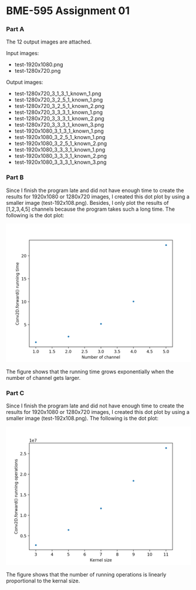 # BME-595 Assignment 01

### Part A

The 12 output images are attached.

Input images:
- test-1920x1080.png
- test-1280x720.png

Output images:
- test-1280x720_3_1_3_1_known_1.png
- test-1280x720_3_2_5_1_known_1.png
- test-1280x720_3_2_5_1_known_2.png
- test-1280x720_3_3_3_1_known_1.png
- test-1280x720_3_3_3_1_known_2.png
- test-1280x720_3_3_3_1_known_3.png
- test-1920x1080_3_1_3_1_known_1.png
- test-1920x1080_3_2_5_1_known_1.png
- test-1920x1080_3_2_5_1_known_2.png
- test-1920x1080_3_3_3_1_known_1.png
- test-1920x1080_3_3_3_1_known_2.png
- test-1920x1080_3_3_3_1_known_3.png

### Part B

Since I finish the program late and did not have enough time to create the results for 1920x1080 or 1280x720 images, I created this dot plot by using a smaller image (test-192x108.png). Besides, I only plot the results of [1,2,3,4,5] channels because the program takes such a long time. The following is the dot plot:

![Image of PartB.png](PartB.png)

The figure shows that the running time grows exponentially when the number of channel gets larger.

### Part C

Since I finish the program late and did not have enough time to create the results for 1920x1080 or 1280x720 images, I created this dot plot by using a smaller image (test-192x108.png). The following is the dot plot:

![Image of PartC.png](PartC.png)

The figure shows that the number of running operations is linearly proportional to the kernal size.
